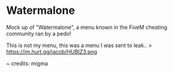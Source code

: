 # Watermalone
Mock up of "Watermalone", a menu known in the FiveM cheating community ran by a pedo!

This is not my menu, this was a menu I was sent to leak.. > https://im.hurt.gg/jacob/HUBIZ3.png

~ credits: migma
